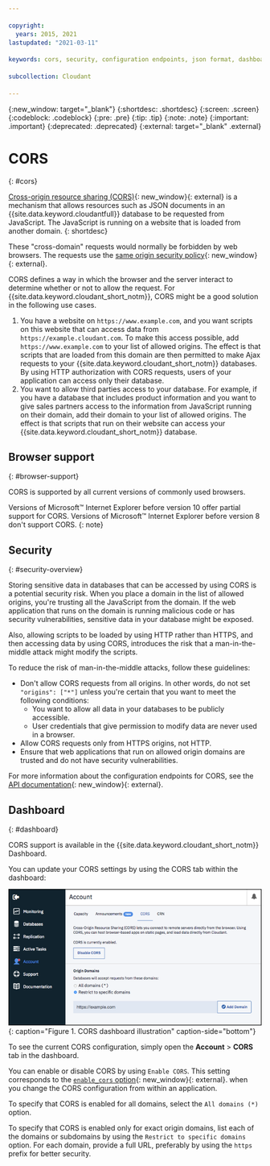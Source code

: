 ```yaml
---

copyright:
  years: 2015, 2021
lastupdated: "2021-03-11"

keywords: cors, security, configuration endpoints, json format, dashboard, set CORS configuration, read CORS configuration, IBM Cloudant Dashboard

subcollection: Cloudant

---
```


{:new_window: target="_blank"}
{:shortdesc: .shortdesc}
{:screen: .screen}
{:codeblock: .codeblock}
{:pre: .pre}
{:tip: .tip}
{:note: .note}
{:important: .important}
{:deprecated: .deprecated}
{:external: target="_blank" .external}

<!-- Acrolinx: 2020-04-10 -->

# CORS
{: #cors}

[Cross-origin resource sharing (CORS)](https://www.w3.org/wiki/CORS){: new_window}{: external} is a mechanism that allows resources
such as JSON documents in an {{site.data.keyword.cloudantfull}} database to be requested
from JavaScript. The JavaScript is running on a website that is loaded from another domain.
{: shortdesc}

These "cross-domain" requests would normally be forbidden by web browsers. The requests use the [same origin security policy](http://en.wikipedia.org/wiki/Same-origin_policy){: new_window}{: external}.

CORS defines a way in which the browser and the server interact to determine whether or not to allow the request.
For {{site.data.keyword.cloudant_short_notm}},
CORS might be a good solution in the following use cases.

1.	You have a website on `https://www.example.com`,
	and you want scripts on this website that can access data from `https://example.cloudant.com`.
	To make this access possible,
	add `https://www.example.com` to your list of allowed origins.
	The effect is that scripts that are loaded from this domain are then
	permitted to make Ajax requests to your {{site.data.keyword.cloudant_short_notm}} databases.
	By using HTTP authorization with CORS requests,
	users of your application can access only their database.
2.	You want to allow third parties access to your database.
	For example, if you have a database that includes product information
	and you want to give sales partners access to the information from JavaScript running on their domain,
	add their domain to your list of allowed origins.
	The effect is that scripts that run on their website can access your {{site.data.keyword.cloudant_short_notm}} database.

## Browser support
{: #browser-support}

CORS is supported by all current versions of commonly used browsers.

Versions of Microsoft&trade; Internet Explorer before version 10 offer partial support for CORS. Versions of Microsoft&trade; Internet Explorer before version 8 don't support CORS.
{: note}

## Security
{: #security-overview}

Storing sensitive data in databases that can be accessed by using CORS is a potential security risk.
When you place a domain in the list of allowed origins,
you're trusting all the JavaScript from the domain.
If the web application that runs on the domain is running malicious code or has security vulnerabilities,
sensitive data in your database might be exposed.

Also,
allowing scripts to be loaded by using HTTP rather than HTTPS,
and then accessing data by using CORS,
introduces the risk that a man-in-the-middle attack might modify the scripts.

To reduce the risk of man-in-the-middle attacks, follow these guidelines:

-	Don't allow CORS requests from all origins.
	In other words,
	do not set `"origins": ["*"]` unless you're certain that you want to meet the following conditions:
	-	You want to allow all data in your databases to be publicly accessible.
	-	User credentials that give permission to modify data are never used in a browser.
-	Allow CORS requests only from HTTPS origins, not HTTP.
-	Ensure that web applications that run on allowed origin domains are trusted
	and do not have security vulnerabilities.

For more information about the configuration endpoints for CORS, see the [API documentation](/apidocs/cloudant#getcorsinformation){: new_window}{: external}.

## Dashboard
{: #dashboard}

CORS support is available in the {{site.data.keyword.cloudant_short_notm}} Dashboard.

You can update your CORS settings by using the CORS tab within the dashboard:

![CORS dashboard illustration](../images/corsdashboard.png){: caption="Figure 1. CORS dashboard illustration" caption-side="bottom"}

To see the current CORS configuration,
simply open the **Account** > **CORS** tab in the dashboard.

You can enable or disable CORS by using `Enable CORS`.
This setting corresponds to the [`enable_cors` option](/apidocs/cloudant#putcorsconfiguration){: new_window}{: external}.
when you change the CORS configuration from within an application.

To specify that CORS is enabled for all domains,
select the `All domains (*)` option.

To specify that CORS is enabled only for exact origin domains,
list each of the domains or subdomains by using the `Restrict to specific domains` option.
For each domain,
provide a full URL,
preferably by using the `https` prefix for better security.
